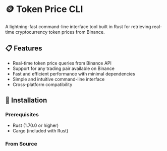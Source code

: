 # 🪙 Token Price CLI

A lightning-fast command-line interface tool built in Rust for retrieving real-time cryptocurrency token prices from Binance.

## 📋 Features

- Real-time token price queries from Binance API
- Support for any trading pair available on Binance
- Fast and efficient performance with minimal dependencies
- Simple and intuitive command-line interface
- Cross-platform compatibility

## 🚀 Installation

### Prerequisites

- Rust (1.70.0 or higher)
- Cargo (included with Rust)

### From Source